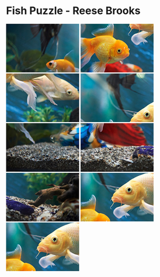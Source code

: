 <html lang="en">
<head>
<meta charset="UTF-8">
<meta name="viewport" content="width=device-width, initial-scale=1.0">
<title>Fish Puzzle</title>
<link rel="stylesheet" href="style.css">
</head>
<body>
<h1>Fish Puzzle - Reese Brooks</h1>

<section class="puzzle-section">
<div class="grid-puzzle">
<img src="puzzle3_D.jpg" alt="Fish Puzzle Piece">
<img src="puzzle3_B.jpg" alt="Fish Puzzle Piece">
<img src="puzzle3_C.jpg" alt="Fish Puzzle Piece">
<img src="puzzle3_A.jpg" alt="Fish Puzzle Piece">
<img src="puzzle3_F.jpg" alt="Fish Puzzle Piece">
<img src="puzzle3_I.jpg" alt="Fish Puzzle Piece">
<img src="puzzle3_E.jpg" alt="Fish Puzzle Piece">
<img src="puzzle3_H.jpg" alt="Fish Puzzle Piece">
<img src="puzzle3_H.jpg" alt="wrong piece" class="hide">
</div>
</section>
